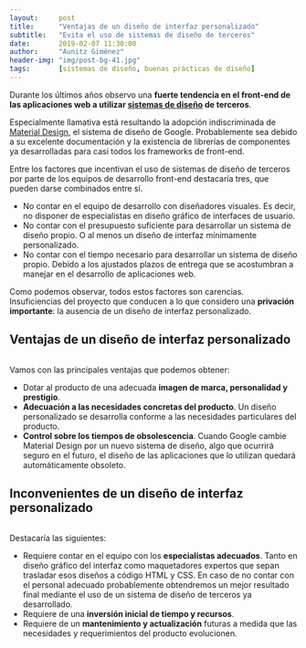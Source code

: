 ```yaml
---
layout:     post
title:      "Ventajas de un diseño de interfaz personalizado"
subtitle:   "Evita el uso de sistemas de diseño de terceros"
date:       2019-02-07 11:30:00
author:     "Aunitz Giménez"
header-img: "img/post-bg-41.jpg"
tags:       [sistemas de diseño, buenas prácticas de diseño]
---
```


<p>Durante los últimos años observo una <strong>fuerte tendencia en el front-end de las aplicaciones web a utilizar <a href="https://uxdesign.cc/everything-you-need-to-know-about-design-systems-54b109851969" target="_blank" rel="noopener noreferrer">sistemas de diseño</a> de terceros</strong>.</p>

<p>Especialmente llamativa está resultando la adopción indiscriminada de <a href="https://material.io/" target="_blank" rel="noopener noreferrer">Material Design</a>, el sistema de diseño de Google. Probablemente sea debido a su excelente documentación y la existencia de librerías de componentes ya desarrolladas para casi todos los frameworks de front-end.</p>

<p>Entre los factores que incentivan el uso de sistemas de diseño de terceros por parte de los equipos de desarrollo front-end destacaría tres, que pueden darse combinados entre sí.</p>

<ul>
    <li>No contar en el equipo de desarrollo con diseñadores visuales. Es decir, no disponer de especialistas en diseño gráfico de interfaces de usuario.</li>
    <li>No contar con el presupuesto suficiente para desarrollar un sistema de diseño propio. O al menos un diseño de interfaz mínimamente personalizado.</li>
    <li>No contar con el tiempo necesario para desarrollar un sistema de diseño propio. Debido a los ajustados plazos de entrega que se acostumbran a manejar en el desarrollo de aplicaciones web.</li>
</ul>

<p>Como podemos observar, todos estos factores son carencias. Insuficiencias del proyecto que conducen a lo que considero una <strong>privación importante</strong>: la ausencia de un diseño de interfaz personalizado.</p>

<h2>Ventajas de un diseño de interfaz personalizado</h2>

<p><img src="{{ site.baseurl }}/img/ventajas-diseno-interfaz-personalizado-1.jpg" loading="lazy" alt=""></p>

<p>Vamos con las principales ventajas que podemos obtener:</p>

<ul>
    <li>Dotar al producto de una adecuada <strong>imagen de marca, personalidad y prestigio</strong>.</li>
    <li><strong>Adecuación a las necesidades concretas del producto</strong>. Un diseño personalizado se desarrolla conforme a las necesidades particulares del producto.</li>
    <li><strong>Control sobre los tiempos de obsolescencia</strong>. Cuando Google cambie Material Design por un nuevo sistema de diseño, algo que ocurrirá seguro en el futuro, el diseño de las aplicaciones que lo utilizan quedará automáticamente obsoleto.</li>
</ul>

<h2>Inconvenientes de un diseño de interfaz personalizado</h2>

<p><img src="{{ site.baseurl }}/img/ventajas-diseno-interfaz-personalizado-2.jpg" loading="lazy" alt=""></p>

<p>Destacaría las siguientes:</p>

<ul>
    <li>Requiere contar en el equipo con los <strong>especialistas adecuados</strong>. Tanto en diseño gráfico del interfaz como maquetadores expertos que sepan trasladar esos diseños a código HTML y CSS. En caso de no contar con el personal adecuado probablemente obtendremos un mejor resultado final mediante el uso de un sistema de diseño de terceros ya desarrollado.</li>
    <li>Requiere de una <strong>inversión inicial de tiempo y recursos</strong>.</li>
    <li>Requiere de un <strong>mantenimiento y actualización</strong> futuras a medida que las necesidades y requerimientos del producto evolucionen.</li>
</ul>

